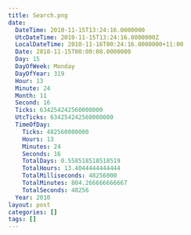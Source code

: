 ```yaml
---
title: Search.png
date:
  DateTime: 2010-11-15T13:24:16.0000000
  UtcDateTime: 2010-11-15T13:24:16.0000000Z
  LocalDateTime: 2010-11-16T00:24:16.0000000+11:00
  Date: 2010-11-15T00:00:00.0000000
  Day: 15
  DayOfWeek: Monday
  DayOfYear: 319
  Hour: 13
  Minute: 24
  Month: 11
  Second: 16
  Ticks: 634254242560000000
  UtcTicks: 634254242560000000
  TimeOfDay:
    Ticks: 482560000000
    Hours: 13
    Minutes: 24
    Seconds: 16
    TotalDays: 0.558518518518519
    TotalHours: 13.4044444444444
    TotalMilliseconds: 48256000
    TotalMinutes: 804.266666666667
    TotalSeconds: 48256
  Year: 2010
layout: post
categories: []
tags: []
---
```


